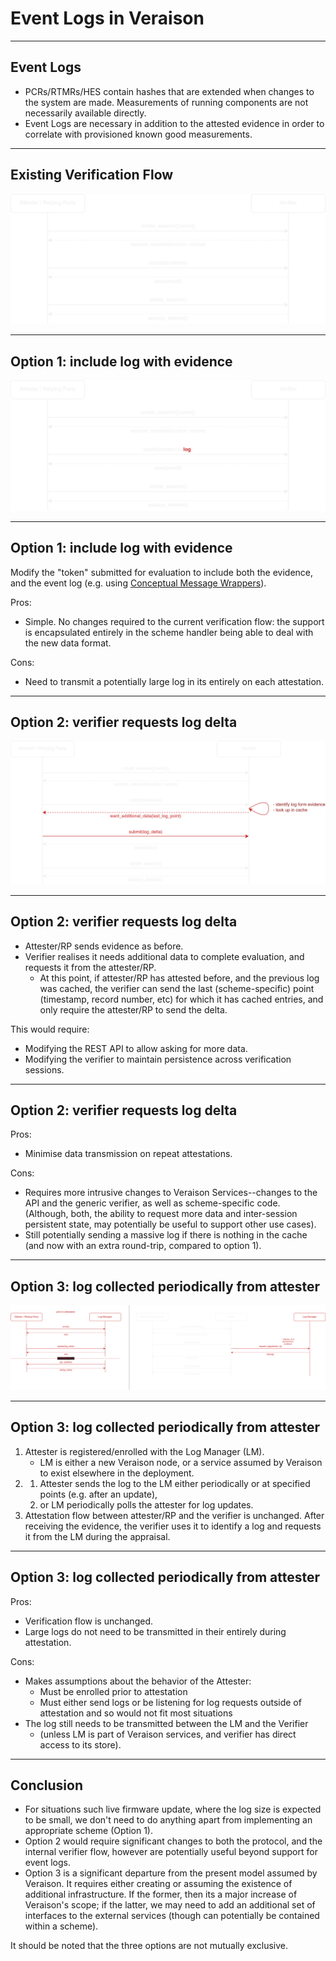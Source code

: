<!--
class: invert
_class: title invert
footer: © 2024 Veraison Project
-->

# Event Logs in Veraison

---

<!-- paginate: true  -->

## Event Logs

- PCRs/RTMRs/HES contain hashes that are extended when changes to the system
  are made. Measurements of running components are not necessarily available
  directly.
- Event Logs are necessary in addition to the attested evidence in order to
  correlate with provisioned known good measurements.

---

## Existing Verification Flow

![center](images/verif-flow-current.png)

---

## Option 1: include log with evidence

![center](images/verif-flow-log-option1.png)

---

## Option 1: include log with evidence

Modify the "token" submitted for evaluation to include both the evidence, and the 
event log (e.g. using [Conceptual Message Wrappers](https://www.ietf.org/archive/id/draft-ietf-rats-msg-wrap-05.html)).

Pros:

- Simple. No changes required to the current verification flow: the support is
  encapsulated entirely in the scheme handler being able to deal with  the new
  data format.

Cons:

- Need to transmit a potentially large log in its entirely on each attestation.

---

## Option 2: verifier requests log delta

![center](images/verif-flow-log-option2.png)

---

## Option 2: verifier requests log delta

- Attester/RP sends evidence as before.
- Verifier realises it needs additional data to complete evaluation, and
  requests it from the attester/RP.
    - At this point, if attester/RP has attested before, and the previous log was cached,
      the verifier can send the last (scheme-specific) point (timestamp, record
      number, etc) for which it has cached entries, and only require the
      attester/RP to send the delta.

This would require:

- Modifying the REST API to allow asking for more data.
- Modifying the verifier to maintain persistence across verification sessions.

<!--
Note that the log delta cannot be sent in the first submission, as the verifier
needs to identify the last point that was cached using information in the
evidence (e.g. an instance/implementation id).
-->

---

## Option 2: verifier requests log delta

Pros:

- Minimise data transmission on repeat attestations.

Cons:

- Requires more intrusive changes to Veraison Services--changes to the API and
  the generic verifier, as well as scheme-specific code. (Although, both, the
  ability to request more data and inter-session persistent state, may
  potentially be useful to support other use cases).
- Still potentially sending a massive log if there is nothing in the cache (and
  now with an extra round-trip, compared to option 1).

---

## Option 3: log collected periodically from attester

![center](images/verif-flow-log-option3.png)

---

## Option 3: log collected periodically from attester

1. Attester is registered/enrolled with the Log Manager (LM).
    - LM is either a new Veraison node, or a service assumed by Veraison to
      exist elsewhere in the deployment.
2.
    1. Attester sends the log to the LM either periodically or at specified
       points (e.g. after an update),
    2. or LM periodically polls the attester for log updates.
3. Attestation flow between attester/RP and the verifier is unchanged. After
   receiving the evidence, the verifier uses it to identify a log and requests
   it from the LM during the appraisal.

---

## Option 3: log collected periodically from attester

Pros:

- Verification flow is unchanged.
- Large logs do not need to be transmitted in their entirely during
  attestation.

Cons:

- Makes assumptions about the behavior of the Attester:
    - Must be enrolled prior to attestation
    - Must either send logs or be listening for log requests outside of
      attestation
  and so would not fit most situations
- The log still needs to be transmitted between the LM and the Verifier
    - (unless LM is part of Veraison services, and verifier has direct access
      to its store).

---

## Conclusion

- For situations such live firmware update, where the log size is expected to
  be small, we don't need to do anything apart from implementing an appropriate
  scheme (Option 1).
- Option 2 would require significant changes to both the protocol, and the
  internal verifier flow, however are potentially useful beyond support for
  event logs.
- Option 3 is a significant departure from the present model assumed by
  Veraison. It requires either creating or assuming the existence of additional
  infrastructure. If the former, then its a major increase of Veraison's scope;
  if the latter, we may need to add an additional set of interfaces to the
  external services (though can potentially be contained within a scheme).

It should be noted that the three options are not mutually exclusive.
